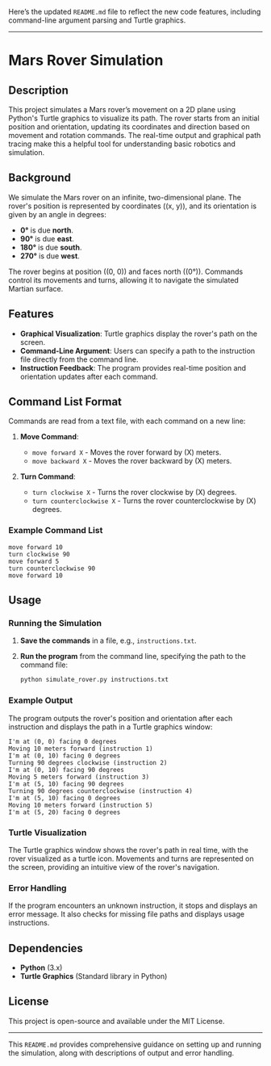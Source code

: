 Here’s the updated `README.md` file to reflect the new code features, including command-line argument parsing and Turtle graphics.

---

# Mars Rover Simulation

## Description
This project simulates a Mars rover’s movement on a 2D plane using Python's Turtle graphics to visualize its path. The rover starts from an initial position and orientation, updating its coordinates and direction based on movement and rotation commands. The real-time output and graphical path tracing make this a helpful tool for understanding basic robotics and simulation.

## Background
We simulate the Mars rover on an infinite, two-dimensional plane. The rover's position is represented by coordinates \((x, y)\), and its orientation is given by an angle in degrees:
- **0°** is due **north**.
- **90°** is due **east**.
- **180°** is due **south**.
- **270°** is due **west**.

The rover begins at position \((0, 0)\) and faces north \((0°)\). Commands control its movements and turns, allowing it to navigate the simulated Martian surface.

## Features
- **Graphical Visualization**: Turtle graphics display the rover's path on the screen.
- **Command-Line Argument**: Users can specify a path to the instruction file directly from the command line.
- **Instruction Feedback**: The program provides real-time position and orientation updates after each command.

## Command List Format
Commands are read from a text file, with each command on a new line:

1. **Move Command**:
   - `move forward X` - Moves the rover forward by \(X\) meters.
   - `move backward X` - Moves the rover backward by \(X\) meters.

2. **Turn Command**:
   - `turn clockwise X` - Turns the rover clockwise by \(X\) degrees.
   - `turn counterclockwise X` - Turns the rover counterclockwise by \(X\) degrees.

### Example Command List
```
move forward 10
turn clockwise 90
move forward 5
turn counterclockwise 90
move forward 10
```

## Usage

### Running the Simulation

1. **Save the commands** in a file, e.g., `instructions.txt`.
2. **Run the program** from the command line, specifying the path to the command file:

   ```bash
   python simulate_rover.py instructions.txt
   ```

### Example Output
The program outputs the rover's position and orientation after each instruction and displays the path in a Turtle graphics window:

```
I'm at (0, 0) facing 0 degrees
Moving 10 meters forward (instruction 1)
I'm at (0, 10) facing 0 degrees
Turning 90 degrees clockwise (instruction 2)
I'm at (0, 10) facing 90 degrees
Moving 5 meters forward (instruction 3)
I'm at (5, 10) facing 90 degrees
Turning 90 degrees counterclockwise (instruction 4)
I'm at (5, 10) facing 0 degrees
Moving 10 meters forward (instruction 5)
I'm at (5, 20) facing 0 degrees
```

### Turtle Visualization
The Turtle graphics window shows the rover's path in real time, with the rover visualized as a turtle icon. Movements and turns are represented on the screen, providing an intuitive view of the rover's navigation.

### Error Handling
If the program encounters an unknown instruction, it stops and displays an error message. It also checks for missing file paths and displays usage instructions.

## Dependencies
- **Python** (3.x)
- **Turtle Graphics** (Standard library in Python)

## License
This project is open-source and available under the MIT License.

--- 

This `README.md` provides comprehensive guidance on setting up and running the simulation, along with descriptions of output and error handling.
